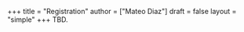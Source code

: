 +++
title = "Registration"
author = ["Mateo Diaz"]
draft = false
layout = "simple"
+++
TBD.
<!-- ## Link {#link} -->

<!-- [Please register here](https://recaudos.uniandes.edu.co/pagos/registro-usuario.xhtml) -->

<!-- ## Instructions {#instructions} -->

<!-- TBD -->

